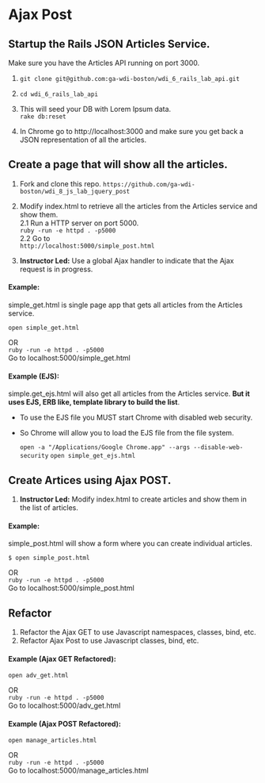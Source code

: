 # Ajax Post
## Startup the Rails JSON Articles Service.
 Make sure you have the Articles API running on port 3000.

1.  ``git clone git@github.com:ga-wdi-boston/wdi_6_rails_lab_api.git``

2.  ``cd wdi_6_rails_lab_api``  
  
  
3.  This will seed your DB with Lorem Ipsum data.  
	``rake db:reset ``

4. In Chrome go to http://localhost:3000 and make sure you
  get back a JSON representation of all the articles.

## Create a page that will show all the articles.
1. Fork and clone this repo. 
	``https://github.com/ga-wdi-boston/wdi_8_js_lab_jquery_post``

2. Modify index.html to retrieve all the articles from the Articles service
and show them.  
2.1 Run a HTTP server on port 5000.  
  ``ruby -run -e httpd . -p5000``  
2.2  Go to  
  ``http://localhost:5000/simple_post.html``

3. **Instructor Led:** Use a global Ajax handler to indicate that the Ajax request is in progress.

#### Example:  

simple_get.html is single page app that gets all articles from the Articles service.

  ``open simple_get.html``

OR  
  ``ruby -run -e httpd . -p5000``  
  Go to localhost:5000/simple_get.html

#### Example (EJS):
simple.get_ejs.html will also get all articles from the Articles service. 
	__But it uses EJS, ERB like, template library to build the list__. 

* To use the EJS file you MUST start Chrome with disabled web security.
* So Chrome will allow you to load the EJS file from the file system.

  ``open -a "/Applications/Google Chrome.app" --args --disable-web-security``
  ``open simple_get_ejs.html``



## Create Artices using Ajax POST.

1. **Instructor Led:** Modify index.html to create articles and show them in the list of articles.

#### Example:
simple_post.html will show a form where you can create individual articles.

  ``$ open simple_post.html``

OR  
  ``ruby -run -e httpd . -p5000``  
  Go to localhost:5000/simple_post.html

## Refactor 
1. Refactor the Ajax GET to use Javascript namespaces, classes, bind, etc.
2. Refactor Ajax Post to use Javascript classes, bind, etc.

#### Example (Ajax GET Refactored):

  ``open adv_get.html``
  
  OR  
  ``ruby -run -e httpd . -p5000``  
  Go to localhost:5000/adv_get.html


#### Example (Ajax POST Refactored):

  ``open manage_articles.html``

  OR  
  ``ruby -run -e httpd . -p5000``  
  Go to localhost:5000/manage_articles.html
